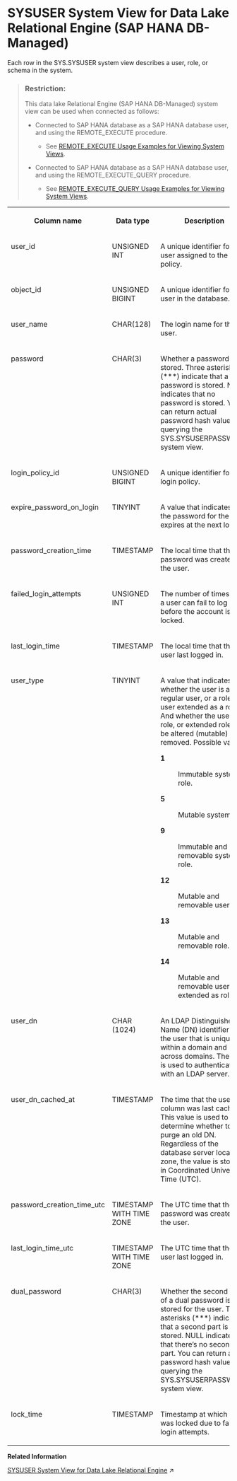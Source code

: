 <!-- loio191fd8e1a9594171a03df906f59e0a4f -->

# SYSUSER System View for Data Lake Relational Engine \(SAP HANA DB-Managed\)

Each row in the SYS.SYSUSER system view describes a user, role, or schema in the system.



> ### Restriction:  
> This data lake Relational Engine \(SAP HANA DB-Managed\) system view can be used when connected as follows:
> 
> -   Connected to SAP HANA database as a SAP HANA database user, and using the REMOTE\_EXECUTE procedure.
> 
>     -   See [REMOTE\_EXECUTE Usage Examples for Viewing System Views](remote-execute-usage-examples-for-viewing-system-views-8b235c7.md).
> 
> -   Connected to SAP HANA database as a SAP HANA database user, and using the REMOTE\_EXECUTE\_QUERY procedure.
> 
>     -   See [REMOTE\_EXECUTE\_QUERY Usage Examples for Viewing System Views](remote-execute-query-usage-examples-for-viewing-system-views-ada51c0.md).




<table>
<tr>
<th valign="top">

Column name



</th>
<th valign="top">

Data type



</th>
<th valign="top">

Description



</th>
</tr>
<tr>
<td valign="top">

user\_id



</td>
<td valign="top">

UNSIGNED INT



</td>
<td valign="top">

A unique identifier for the user assigned to the login policy.



</td>
</tr>
<tr>
<td valign="top">

object\_id



</td>
<td valign="top">

UNSIGNED BIGINT



</td>
<td valign="top">

A unique identifier for the user in the database.



</td>
</tr>
<tr>
<td valign="top">

user\_name



</td>
<td valign="top">

CHAR\(128\)



</td>
<td valign="top">

The login name for the user.



</td>
</tr>
<tr>
<td valign="top">

password



</td>
<td valign="top">

CHAR\(3\)



</td>
<td valign="top">

Whether a password is stored. Three asterisks \(\*\*\*\) indicate that a password is stored. NULL indicates that no password is stored. You can return actual password hash values by querying the SYS.SYSUSERPASSWORD system view.



</td>
</tr>
<tr>
<td valign="top">

login\_policy\_id



</td>
<td valign="top">

UNSIGNED BIGINT



</td>
<td valign="top">

A unique identifier for the login policy.



</td>
</tr>
<tr>
<td valign="top">

expire\_password\_on\_login



</td>
<td valign="top">

TINYINT



</td>
<td valign="top">

A value that indicates if the password for the user expires at the next login.



</td>
</tr>
<tr>
<td valign="top">

password\_creation\_time



</td>
<td valign="top">

TIMESTAMP



</td>
<td valign="top">

The local time that the password was created for the user.



</td>
</tr>
<tr>
<td valign="top">

failed\_login\_attempts



</td>
<td valign="top">

UNSIGNED INT



</td>
<td valign="top">

The number of times that a user can fail to log in before the account is locked.



</td>
</tr>
<tr>
<td valign="top">

last\_login\_time



</td>
<td valign="top">

TIMESTAMP



</td>
<td valign="top">

The local time that the user last logged in.



</td>
</tr>
<tr>
<td valign="top">

user\_type



</td>
<td valign="top">

TINYINT



</td>
<td valign="top">

A value that indicates whether the user is a regular user, or a role, or a user extended as a role. And whether the user, role, or extended role can be altered \(mutable\) or removed. Possible values:


<dl>
<dt><b>

1

</b></dt>
<dd>

Immutable system role.



</dd><dt><b>

5

</b></dt>
<dd>

Mutable system role



</dd><dt><b>

9

</b></dt>
<dd>

Immutable and removable system role.



</dd><dt><b>

12

</b></dt>
<dd>

Mutable and removable user.



</dd><dt><b>

13

</b></dt>
<dd>

Mutable and removable role.



</dd><dt><b>

14

</b></dt>
<dd>

Mutable and removable user extended as role.



</dd>
</dl>



</td>
</tr>
<tr>
<td valign="top">

user\_dn



</td>
<td valign="top">

CHAR \(1024\)



</td>
<td valign="top">

An LDAP Distinguished Name \(DN\) identifier for the user that is unique within a domain and across domains. The DN is used to authenticate with an LDAP server.



</td>
</tr>
<tr>
<td valign="top">

user\_dn\_cached\_at



</td>
<td valign="top">

TIMESTAMP



</td>
<td valign="top">

The time that the user\_dn column was last cached. This value is used to determine whether to purge an old DN. Regardless of the database server local time zone, the value is stored in Coordinated Universal Time \(UTC\).



</td>
</tr>
<tr>
<td valign="top">

password\_creation\_time\_utc



</td>
<td valign="top">

TIMESTAMP WITH TIME ZONE



</td>
<td valign="top">

The UTC time that the password was created for the user.



</td>
</tr>
<tr>
<td valign="top">

last\_login\_time\_utc



</td>
<td valign="top">

TIMESTAMP WITH TIME ZONE



</td>
<td valign="top">

The UTC time that the user last logged in.



</td>
</tr>
<tr>
<td valign="top">

dual\_password



</td>
<td valign="top">

CHAR\(3\)



</td>
<td valign="top">

Whether the second part of a dual password is stored for the user. Three asterisks \(\*\*\*\) indicate that a second part is stored. NULL indicates that there’s no second part. You can return actual password hash values by querying the SYS.SYSUSERPASSWORD system view.



</td>
</tr>
<tr>
<td valign="top">

lock\_time



</td>
<td valign="top">

TIMESTAMP



</td>
<td valign="top">

Timestamp at which user was locked due to failed login attempts.



</td>
</tr>
</table>

**Related Information**  


[SYSUSER System View for Data Lake Relational Engine](https://help.sap.com/viewer/19b3964099384f178ad08f2d348232a9/2023_1_QRC/en-US/3beae8f36c5f1014934e95d440287134.html "Each row in the SYS.SYSUSER system view describes a user, role, or schema in the system.") :arrow_upper_right:

